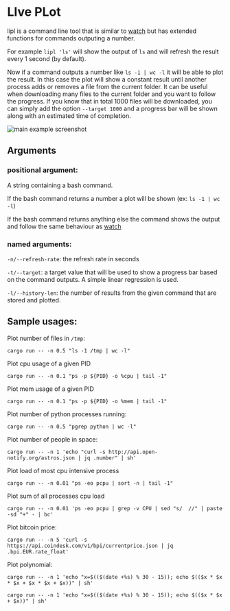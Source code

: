 # LIve PLot

lipl is a command line tool that is similar to [watch](https://en.wikipedia.org/wiki/Watch_(Unix)) but has extended functions for commands outputing a number.

For example `lipl 'ls'` will show the output of `ls` and will refresh the result
every 1 second (by default).

Now if a command outputs a number like `ls -1 | wc -l` it will be able to plot
the result. In this case the plot will show a constant result until another 
process adds or removes a file from the current folder. It can be useful when 
downloading many files to the current folder and you want to follow the
progress. If you know that in total 1000 files will be downloaded, you can 
simply add the option `--target 1000` and a progress bar will be shown along 
with an estimated time of completion.

![main example screenshot](../media/screen_shots/polynomial.png?raw=true)

## Arguments

### positional argument:

A string containing a bash command.

If the bash command returns a number a plot will be shown (ex: `ls -1 | wc -l`)

If the bash command returns anything else the command shows the output and 
follow the same behaviour as [watch](https://en.wikipedia.org/wiki/Watch_(Unix))

### named arguments:
`-n/--refresh-rate`: the refresh rate in seconds

`-t/--target`: a target value that will be used to show a progress bar based on the command outputs. A simple linear regression is used.

`-l/--history-len`: the number of results from the given command that are stored and plotted.  

## Sample usages:

Plot number of files in `/tmp`:
```
cargo run -- -n 0.5 "ls -1 /tmp | wc -l"
```

Plot cpu usage of a given PID
```
cargo run -- -n 0.1 "ps -p ${PID} -o %cpu | tail -1"
```

Plot mem usage of a given PID
```
cargo run -- -n 0.1 "ps -p ${PID} -o %mem | tail -1"
```

Plot number of python processes running:
```
cargo run -- -n 0.5 "pgrep python | wc -l"
```

Plot number of people in space:
```
cargo run -- -n 1 'echo "curl -s http://api.open-notify.org/astros.json | jq .number" | sh'
```

Plot load of most cpu intensive process
```
cargo run -- -n 0.01 "ps -eo pcpu | sort -n | tail -1"
```

Plot sum of all processes cpu load
```
cargo run -- -n 0.01 'ps -eo pcpu | grep -v CPU | sed "s/  //" | paste -sd "+" - | bc'
```

Plot bitcoin price:
```
cargo run -- -n 5 'curl -s https://api.coindesk.com/v1/bpi/currentprice.json | jq .bpi.EUR.rate_float'
```

Plot polynomial:
```
cargo run -- -n 1 'echo "x=$(($(date +%s) % 30 - 15)); echo $(($x * $x * $x + $x * $x + $x))" | sh'
```

```
cargo run -- -n 1 'echo "x=$(($(date +%s) % 30 - 15)); echo $(($x * $x + $x))" | sh'
```
